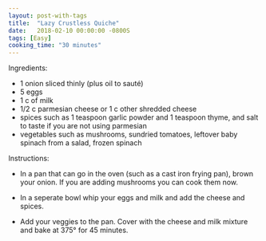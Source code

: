 ```yaml
---
layout: post-with-tags
title:  "Lazy Crustless Quiche"
date:   2018-02-10 00:00:00 -0800S
tags: [Easy]
cooking_time: "30 minutes"
---
```


Ingredients:

* 1 onion sliced thinly (plus oil to sauté)
* 5 eggs
* 1 c of milk
* 1/2 c parmesian cheese or 1 c other shredded cheese
* spices such as 1 teaspoon garlic powder and 1 teaspoon thyme, and salt to taste if you are not using parmesian
* vegetables such as mushrooms, sundried tomatoes, leftover baby spinach from a salad, frozen spinach


Instructions:

* In a pan that can go in the oven (such as a cast iron frying pan), brown your onion. If you are adding mushrooms you can cook them now. 

* In a seperate bowl whip your eggs and milk and add the cheese and spices.

* Add your veggies to the pan. Cover with the cheese and milk mixture and bake at 375° for 45 minutes. 
